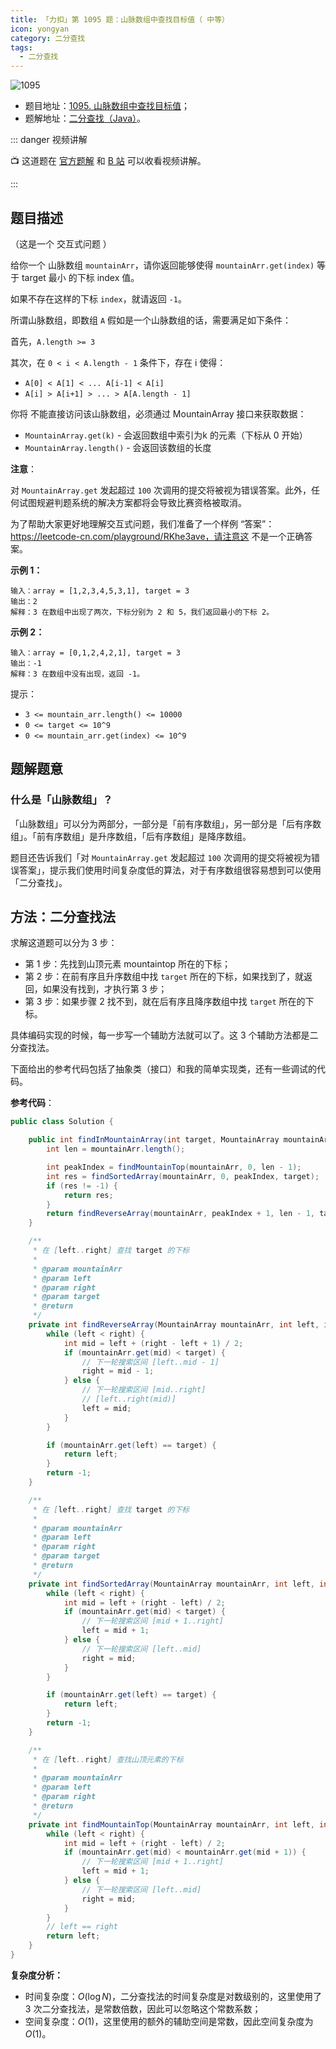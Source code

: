 ```yaml
---
title: 「力扣」第 1095 题：山脉数组中查找目标值（ 中等）
icon: yongyan
category: 二分查找
tags:
  - 二分查找
---
```



![1095](https://tva1.sinaimg.cn/large/008i3skNgy1gx8zka1oo4j30p00ant9c.jpg)

+ 题目地址：[1095. 山脉数组中查找目标值](https://leetcode-cn.com/problems/find-in-mountain-array/)；
+ 题解地址：[二分查找（Java）](https://leetcode-cn.com/problems/find-in-mountain-array/solution/shi-yong-chao-hao-yong-de-er-fen-fa-mo-ban-python-/)。

::: danger 视频讲解

:tv: 这道题在 [官方题解](https://leetcode-cn.com/problems/find-in-mountain-array/solution/shan-mai-shu-zu-zhong-cha-zhao-mu-biao-zhi-by-leet/) 和 [B 站](https://www.bilibili.com/video/BV1GK4115778) 可以收看视频讲解。

:::

## 题目描述

（这是一个 交互式问题 ）

给你一个 山脉数组 `mountainArr`，请你返回能够使得 `mountainArr.get(index)` 等于 target 最小 的下标 index 值。

如果不存在这样的下标 `index`，就请返回 `-1`。



所谓山脉数组，即数组 `A` 假如是一个山脉数组的话，需要满足如下条件：

首先，`A.length >= 3`

其次，在 `0 < i < A.length - 1` 条件下，存在 i 使得：

+ `A[0] < A[1] < ... A[i-1] < A[i]`
+ `A[i] > A[i+1] > ... > A[A.length - 1]`

你将 不能直接访问该山脉数组，必须通过 MountainArray 接口来获取数据：

+ `MountainArray.get(k)` - 会返回数组中索引为k 的元素（下标从 0 开始）
+ `MountainArray.length()` - 会返回该数组的长度

**注意**：

对 `MountainArray.get` 发起超过 `100` 次调用的提交将被视为错误答案。此外，任何试图规避判题系统的解决方案都将会导致比赛资格被取消。

为了帮助大家更好地理解交互式问题，我们准备了一个样例 “答案”：https://leetcode-cn.com/playground/RKhe3ave，请注意这 不是一个正确答案。

**示例 1：**

```
输入：array = [1,2,3,4,5,3,1], target = 3
输出：2
解释：3 在数组中出现了两次，下标分别为 2 和 5，我们返回最小的下标 2。
```

**示例 2：**

```
输入：array = [0,1,2,4,2,1], target = 3
输出：-1
解释：3 在数组中没有出现，返回 -1。
```

提示：

+ `3 <= mountain_arr.length() <= 10000`
+ `0 <= target <= 10^9`
+ `0 <= mountain_arr.get(index) <= 10^9`

## 题解题意

### 什么是「山脉数组」？

「山脉数组」可以分为两部分，一部分是「前有序数组」，另一部分是「后有序数组」。「前有序数组」是升序数组，「后有序数组」是降序数组。

题目还告诉我们「对 `MountainArray.get` 发起超过 `100` 次调用的提交将被视为错误答案」，提示我们使用时间复杂度低的算法，对于有序数组很容易想到可以使用「二分查找」。

## 方法：二分查找法

求解这道题可以分为 3 步：

+ 第 1 步：先找到山顶元素 mountaintop 所在的下标；
+ 第 2 步：在前有序且升序数组中找 `target` 所在的下标，如果找到了，就返回，如果没有找到，才执行第 3 步；
+ 第 3 步：如果步骤 2 找不到，就在后有序且降序数组中找 `target` 所在的下标。

具体编码实现的时候，每一步写一个辅助方法就可以了。这 3 个辅助方法都是二分查找法。

下面给出的参考代码包括了抽象类（接口）和我的简单实现类，还有一些调试的代码。

**参考代码**：

```java
public class Solution {

    public int findInMountainArray(int target, MountainArray mountainArr) {
        int len = mountainArr.length();

        int peakIndex = findMountainTop(mountainArr, 0, len - 1);
        int res = findSortedArray(mountainArr, 0, peakIndex, target);
        if (res != -1) {
            return res;
        }
        return findReverseArray(mountainArr, peakIndex + 1, len - 1, target);
    }

    /**
     * 在 [left..right] 查找 target 的下标
     *
     * @param mountainArr
     * @param left
     * @param right
     * @param target
     * @return
     */
    private int findReverseArray(MountainArray mountainArr, int left, int right, int target) {
        while (left < right) {
            int mid = left + (right - left + 1) / 2;
            if (mountainArr.get(mid) < target) {
                // 下一轮搜索区间 [left..mid - 1]
                right = mid - 1;
            } else {
                // 下一轮搜索区间 [mid..right]
                // [left..right(mid)]
                left = mid;
            }
        }

        if (mountainArr.get(left) == target) {
            return left;
        }
        return -1;
    }

    /**
     * 在 [left..right] 查找 target 的下标
     *
     * @param mountainArr
     * @param left
     * @param right
     * @param target
     * @return
     */
    private int findSortedArray(MountainArray mountainArr, int left, int right, int target) {
        while (left < right) {
            int mid = left + (right - left) / 2;
            if (mountainArr.get(mid) < target) {
                // 下一轮搜索区间 [mid + 1..right]
                left = mid + 1;
            } else {
                // 下一轮搜索区间 [left..mid]
                right = mid;
            }
        }

        if (mountainArr.get(left) == target) {
            return left;
        }
        return -1;
    }

    /**
     * 在 [left..right] 查找山顶元素的下标
     *
     * @param mountainArr
     * @param left
     * @param right
     * @return
     */
    private int findMountainTop(MountainArray mountainArr, int left, int right) {
        while (left < right) {
            int mid = left + (right - left) / 2;
            if (mountainArr.get(mid) < mountainArr.get(mid + 1)) {
                // 下一轮搜索区间 [mid + 1..right]
                left = mid + 1;
            } else {
                // 下一轮搜索区间 [left..mid]
                right = mid;
            }
        }
        // left == right
        return left;
    }
}
```


**复杂度分析：**

+ 时间复杂度：$O(\log N)$，二分查找法的时间复杂度是对数级别的，这里使用了 3 次二分查找法，是常数倍数，因此可以忽略这个常数系数；
+ 空间复杂度：$O(1)$，这里使用的额外的辅助空间是常数，因此空间复杂度为 $O(1)$。